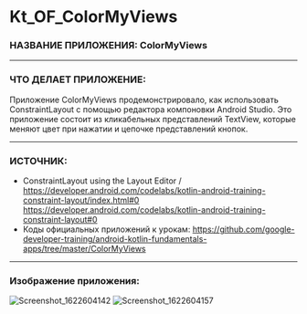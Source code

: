 # Kt_OF_ColorMyViews

### НАЗВАНИЕ ПРИЛОЖЕНИЯ: ColorMyViews

------------------------------

### ЧТО ДЕЛАЕТ ПРИЛОЖЕНИЕ:

Приложение ColorMyViews продемонстрировало, как использовать ConstraintLayout
 с помощью редактора компоновки Android Studio. Это приложение состоит из кликабельных представлений
 TextView, которые меняют цвет при нажатии и цепочке представлений кнопок.

------------------------------

### ИСТОЧНИК:

* ConstraintLayout using the Layout Editor /
https://developer.android.com/codelabs/kotlin-android-training-constraint-layout/index.html#0
https://developer.android.com/codelabs/kotlin-android-training-constraint-layout#0
* Коды официальных приложений к урокам:
https://github.com/google-developer-training/android-kotlin-fundamentals-apps/tree/master/ColorMyViews

------------------------------

### Изображение приложения:

![Screenshot_1622604142](https://user-images.githubusercontent.com/77355204/120420166-7dd61b00-c36c-11eb-9374-48339618393f.png)
![Screenshot_1622604157](https://user-images.githubusercontent.com/77355204/120420167-7e6eb180-c36c-11eb-8a49-bc6abd8dedf7.png)
